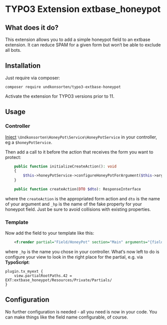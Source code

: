 # TYPO3 Extension extbase_honeypot

## What does it do?

This extension allows you to add a simple honeypot field to an extbase
extension. It can reduce SPAM for a given form but won‘t be able to
exclude all bots.

## Installation

Just require via composer:

```shell
composer require undkonsorten/typo3-extbase-honeypot
```

Activate the extension for TYPO3 versions prior to 11.

## Usage

### Controller

[Inject](https://docs.typo3.org/m/typo3/reference-coreapi/main/en-us/ApiOverview/DependencyInjection/Index.html#using-di)
`\Undkonsorten\HoneyPot\Service\HoneyPotService` in your controller, eg a `$honeyPotService`.

Then add a call to it before the action that receives the form you want
to protect:

```php
    public function initializeCreateAction(): void
    {
        $this->honeyPotService->configureHoneyPotForArgument($this->arguments->getArgument('dto'), $this->request->getArgument('dto'), '_hp');
    }

    public function createAction(DTO $dto): ResponseInterface
```

where the `createAction` is the appropriated form action and `dto` is the name of your argument and `_hp` is the name of the fake
property for your honeypot field. Just be sure to avoid collisions with existing
properties.

### Template

Now add the field to your template like this:
```xml
    <f:render partial="Field/HoneyPot" section="Main" arguments="{field:'_hp'}" />
```
where `_hp` is the name you chose in your controller. What‘s now left to do
is configure your view to look in the right place for the partial, e.g. via **TypoScript**:

```typo3_typoscript
plugin.tx_myext {
    view.partialRootPaths.42 = EXT:extbase_honeypot/Resources/Private/Partials/
}
```

## Configuration

No further configuration is needed - all you need is now in your code. You can
make things like the field name configurable, of course.
